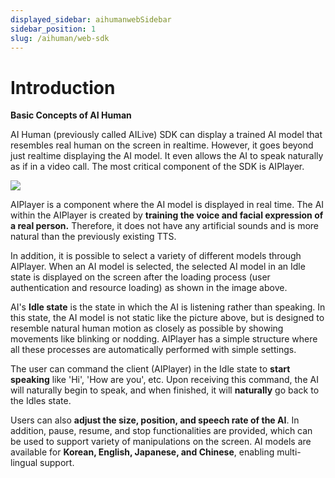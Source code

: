 ```yaml
---
displayed_sidebar: aihumanwebSidebar
sidebar_position: 1
slug: /aihuman/web-sdk
---
```


# Introduction

**Basic Concepts of AI Human**

AI Human (previously called AILive) SDK can display a trained AI model that resembles real human on the screen in realtime. However, it goes beyond just realtime displaying the AI model. It even allows the AI to speak naturally as if in a video call. The most critical component of the SDK is AIPlayer.

<img src="/img/aihuman/web/quick_start.png" />

AIPlayer is a component where the AI model is displayed in real time. The AI within the AIPlayer is created by **training the voice and facial expression of a real person.** Therefore, it does not have any artificial sounds and is more natural than the previously existing TTS.

In addition, it is possible to select a variety of different models through AIPlayer. When an AI model is selected, the selected AI model in an Idle state is displayed on the screen after the loading process (user authentication and resource loading) as shown in the image above. 

AI's **Idle state** is the state in which the AI is listening rather than speaking. In this state, the AI model is not static like the picture above, but is designed to resemble natural human motion as closely as possible by showing movements like blinking or nodding. AIPlayer has a simple structure where all these processes are automatically performed with simple settings.

The user can command the client (AIPlayer) in the Idle state to **start speaking** like 'Hi', 'How are you', etc. Upon receiving this command, the AI will naturally begin to speak, and when finished, it will **naturally** go back to the Idles state.

Users can also **adjust the size, position, and speech rate of the AI**. In addition, pause, resume, and stop functionalities are provided, which can be used to support variety of manipulations on the screen. AI models are available for **Korean, English, Japanese, and Chinese**, enabling multi-lingual support.

